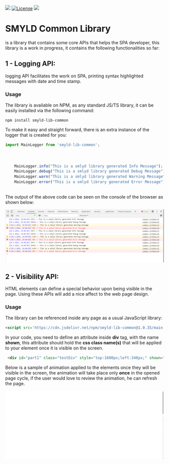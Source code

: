 [![](https://data.jsdelivr.com/v1/package/npm/smyld-lib-common/badge)](https://www.jsdelivr.com/package/npm/smyld-lib-common)
[![License](https://img.shields.io/badge/License-Apache%202.0-yellowgreen.svg)](https://github.com/MFjamil/smyld-lib-common/blob/master/LICENSE)
[![](https://img.shields.io/badge/NPM-smyld--lib--common-blue)](https://www.npmjs.com/package/smyld-lib-common)
# SMYLD Common Library
is a library that contains some core APIs that helps the SPA developer, this library is a work in progress, it contains the following functionalities so far:



## 1 - Logging API:

logging API facilitates the work on SPA, printing syntax highlighted messages with date and time stamp.

### Usage

The library is available on NPM, as any standard JS/TS library, it can be easily installed via the following command:
```npm
npm install smyld-lib-common
```

To make it easy and straight forward, there is an extra instance of the logger that is created for you:
```javascript
import MainLogger from 'smyld-lib-common';



    MainLogger.info("This is a smlyd library generated Info Message");
    MainLogger.debug("This is a smlyd library generated Debug Message");
    MainLogger.warn("This is a smlyd library generated Warning Message");
    MainLogger.error("This is a smlyd library generated Error Message");



```

The output of the above code can be seen on the console of the browser as shown below:

![Library Commong Logging API usage - from smyld.org site](images/LogMessages.png)


## 2 - Visibility API:

HTML elements can define a special behavior upon being visible in the page. Using these APIs will add a nice affect to the web page design.




### Usage
The library can be referenced inside any page as a usual JavaScript library:

```html
<script src='https://cdn.jsdelivr.net/npm/smyld-lib-common@1.0.35/main.min.js'></script>
```

 In your code, you need to define an attribute inside **div** tag, with the name **shown**, this attribute should hold the **css class name(s)** that will be applied to your element once it is visible on the screen.
 
 ```html
  <div id="part1" class="testDiv" style="top:1600px;left:340px;" shown="myCssWhenVisible">One</div>
 ```
 
 Below is a sample of animation applied to the elements once they will be visible in the screen, the animation will take place only **once** in the opened page cycle, if the user would love to review the animation, he can refresh the page. 
 
![Library Commong Logging API usage - from smyld.org site](images/visible_api_demo.gif)


